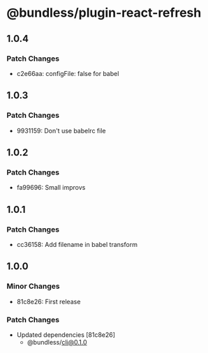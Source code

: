 # @bundless/plugin-react-refresh

## 1.0.4

### Patch Changes

-   c2e66aa: configFile: false for babel

## 1.0.3

### Patch Changes

-   9931159: Don't use babelrc file

## 1.0.2

### Patch Changes

-   fa99696: Small improvs

## 1.0.1

### Patch Changes

-   cc36158: Add filename in babel transform

## 1.0.0

### Minor Changes

-   81c8e26: First release

### Patch Changes

-   Updated dependencies [81c8e26]
    -   @bundless/cli@0.1.0

